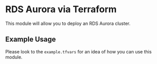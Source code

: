 # RDS Aurora via Terraform

This module will allow you to deploy an RDS Aurora cluster.

## Example Usage

Please look to the `example.tfvars` for an idea of how you can use this module.
